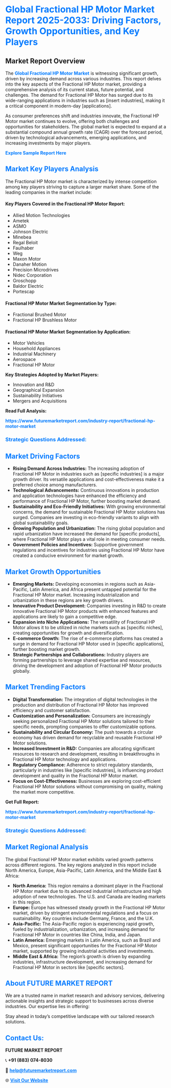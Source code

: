 <h1 style="color: #007BFF;">Global Fractional HP Motor Market Report 2025-2033: Driving Factors, Growth Opportunities, and Key Players</h1>

<section id="overview">
<h2>Market Report Overview</h2>
<p>The <a href="https://www.futuremarketreport.com/industry-report/fractional-hp-motor-market" style="color: #007BFF; text-decoration: none;"><strong>Global Fractional HP Motor Market</strong></a> is witnessing significant growth, driven by increasing demand across various industries. This report delves into the key aspects of the Fractional HP Motor market, providing a comprehensive analysis of its current status, future potential, and challenges. The demand for Fractional HP Motor has surged due to its wide-ranging applications in industries such as [insert industries], making it a critical component in modern-day [applications].</p>
<p>As consumer preferences shift and industries innovate, the Fractional HP Motor market continues to evolve, offering both challenges and opportunities for stakeholders. The global market is expected to expand at a substantial compound annual growth rate (CAGR) over the forecast period, driven by technological advancements, emerging applications, and increasing investments by major players.</p>
</section>

<section id="overview">
<p><a href="https://www.futuremarketreport.com/request-sample/reportId=124683" style="color: #007BFF; text-decoration: none;"><strong>Explore Sample Report Here</strong></a></p>
</section>

<section id="key-players">
<h2 style="color: #007BFF;">Market Key Players Analysis</h2>
<p>The Fractional HP Motor market is characterized by intense competition among key players striving to capture a larger market share. Some of the leading companies in the market include:</p>
<h4>Key Players Covered in the Fractional HP Motor Report:</h4>
<ul><li>Allied Motion Technologies</li><li>Ametek</li><li>ASMO</li><li>Johnson Electric</li><li>Minebea</li><li>Regal Beloit</li><li>Faulhaber</li><li>Weg</li><li>Maxon Motor</li><li>Danaher Motion</li><li>Precision Microdrives</li><li>Nidec Corporation</li><li>Groschopp</li><li>Baldor Electric</li><li>Portescap</li></ul>
<h4>Fractional HP Motor Market Segmentation by Type:</h4>
<ul><li>Fractional Brushed Motor</li><li>Fractional HP Brushless Motor</li></ul>

<h4>Fractional HP Motor Market Segmentation by Application:</h4>
<ul><li>Motor Vehicles</li><li>Household Appliances</li><li>Industrial Machinery</li><li>Aerospace</li><li>Fractional HP Motor</li></ul>
<p><strong>Key Strategies Adopted by Market Players:</strong></p>
<ul>
<li>Innovation and R&D</li>
<li>Geographical Expansion</li>
<li>Sustainability Initiatives</li>
<li>Mergers and Acquisitions</li>
</ul>
</section>

<section>
<p><strong>Read Full Analysis: </strong></p><a href="https://www.futuremarketreport.com/industry-report/fractional-hp-motor-market" style="color: #007BFF; text-decoration: none;"><strong>https://www.futuremarketreport.com/industry-report/fractional-hp-motor-market</strong></a>
<h3 style="color: #007BFF;">Strategic Questions Addressed:</h3>
</section>

<section id="driving-factors">
<h2 style="color: #007BFF;">Market Driving Factors</h2>
<ul>
<li><strong>Rising Demand Across Industries:</strong> The increasing adoption of Fractional HP Motor in industries such as [specific industries] is a major growth driver. Its versatile applications and cost-effectiveness make it a preferred choice among manufacturers.</li>
<li><strong>Technological Advancements:</strong> Continuous innovations in production and application technologies have enhanced the efficiency and performance of Fractional HP Motor, further boosting market demand.</li>
<li><strong>Sustainability and Eco-Friendly Initiatives:</strong> With growing environmental concerns, the demand for sustainable Fractional HP Motor solutions has surged. Companies are investing in eco-friendly variants to align with global sustainability goals.</li>
<li><strong>Growing Population and Urbanization:</strong> The rising global population and rapid urbanization have increased the demand for [specific products], where Fractional HP Motor plays a vital role in meeting consumer needs.</li>
<li><strong>Government Policies and Incentives:</strong> Supportive government regulations and incentives for industries using Fractional HP Motor have created a conducive environment for market growth.</li>
</ul>
</section>

<section id="growth-opportunities">
<h2 style="color: #007BFF;">Market Growth Opportunities</h2>
<ul>
<li><strong>Emerging Markets:</strong> Developing economies in regions such as Asia-Pacific, Latin America, and Africa present untapped potential for the Fractional HP Motor market. Increasing industrialization and urbanization in these regions are key growth drivers.</li>
<li><strong>Innovative Product Development:</strong> Companies investing in R&D to create innovative Fractional HP Motor products with enhanced features and applications are likely to gain a competitive edge.</li>
<li><strong>Expansion into Niche Applications:</strong> The versatility of Fractional HP Motor allows it to be utilized in niche markets such as [specific niches], creating opportunities for growth and diversification.</li>
<li><strong>E-commerce Growth:</strong> The rise of e-commerce platforms has created a surge in demand for Fractional HP Motor used in [specific applications], further boosting market growth.</li>
<li><strong>Strategic Partnerships and Collaborations:</strong> Industry players are forming partnerships to leverage shared expertise and resources, driving the development and adoption of Fractional HP Motor products globally.</li>
</ul>
</section>

<section id="trending-factors">
<h2 style="color: #007BFF;">Market Trending Factors</h2>
<ul>
<li><strong>Digital Transformation:</strong> The integration of digital technologies in the production and distribution of Fractional HP Motor has improved efficiency and customer satisfaction.</li>
<li><strong>Customization and Personalization:</strong> Consumers are increasingly seeking personalized Fractional HP Motor solutions tailored to their specific needs, prompting companies to offer customizable options.</li>
<li><strong>Sustainability and Circular Economy:</strong> The push towards a circular economy has driven demand for recyclable and reusable Fractional HP Motor solutions.</li>
<li><strong>Increased Investment in R&D:</strong> Companies are allocating significant resources to research and development, resulting in breakthroughs in Fractional HP Motor technology and applications.</li>
<li><strong>Regulatory Compliance:</strong> Adherence to strict regulatory standards, particularly in industries like [specific industries], is influencing product development and quality in the Fractional HP Motor market.</li>
<li><strong>Focus on Cost-Effectiveness:</strong> Businesses are exploring cost-efficient Fractional HP Motor solutions without compromising on quality, making the market more competitive.</li>
</ul>
</section>

<section>
<p><strong>Get Full Report: </strong></p><a href="https://www.futuremarketreport.com/industry-report/fractional-hp-motor-market" style="color: #007BFF; text-decoration: none;"><strong>https://www.futuremarketreport.com/industry-report/fractional-hp-motor-market</strong></a>
<h3 style="color: #007BFF;">Strategic Questions Addressed:</h3>
</section>


<section id="regional-analysis">
<h2 style="color: #007BFF;">Market Regional Analysis</h2>
<p>The global Fractional HP Motor market exhibits varied growth patterns across different regions. The key regions analyzed in this report include North America, Europe, Asia-Pacific, Latin America, and the Middle East & Africa:</p>
<ul>
<li><strong>North America:</strong> This region remains a dominant player in the Fractional HP Motor market due to its advanced industrial infrastructure and high adoption of new technologies. The U.S. and Canada are leading markets in this region.</li>
<li><strong>Europe:</strong> Europe has witnessed steady growth in the Fractional HP Motor market, driven by stringent environmental regulations and a focus on sustainability. Key countries include Germany, France, and the U.K.</li>
<li><strong>Asia-Pacific:</strong> The Asia-Pacific region is experiencing rapid growth, fueled by industrialization, urbanization, and increasing demand for Fractional HP Motor in countries like China, India, and Japan.</li>
<li><strong>Latin America:</strong> Emerging markets in Latin America, such as Brazil and Mexico, present significant opportunities for the Fractional HP Motor market, supported by growing industrial activities and investments.</li>
<li><strong>Middle East & Africa:</strong> The region’s growth is driven by expanding industries, infrastructure development, and increasing demand for Fractional HP Motor in sectors like [specific sectors].</li>
</ul>
</section>

<footer>
<h2 style="color: #007BFF;">About FUTURE MARKET REPORT</h2>
<p>We are a trusted name in market research and advisory services, delivering actionable insights and strategic support to businesses across diverse industries. Our expertise lies in offering:</p>

<p>Stay ahead in today’s competitive landscape with our tailored research solutions.</p>

<h2 style="color: #007BFF;">Contact Us:</h2>
<p><strong>FUTURE MARKET REPORT</strong></p>
<p>📞 <strong>+91 (883) 074-8030</strong></p>
<p>📧 <strong><a href="mailto:help@futuremarketreport.com" style="color: #007BFF;">help@futuremarketreport.com</a></strong></p>
<p>🌐 <strong><a href="https://www.futuremarketreport.com/" style="color: #007BFF;">Visit Our Website</a></strong></p>
</footer>